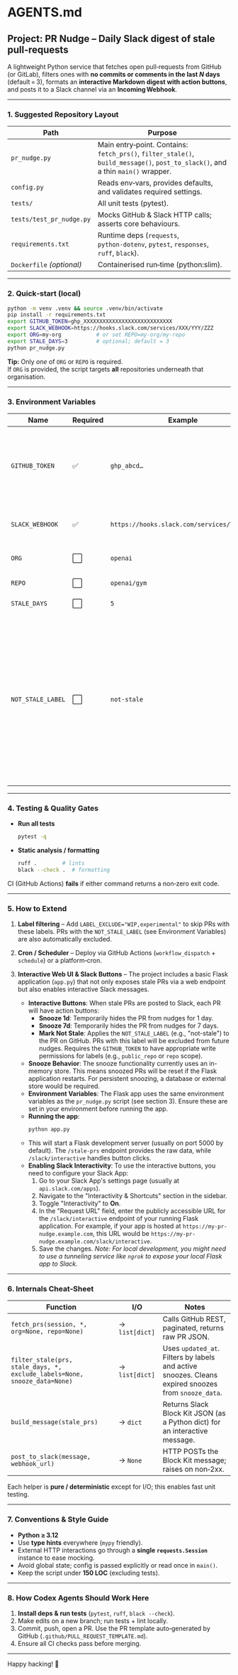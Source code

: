 # AGENTS.md

## Project: **PR Nudge** – Daily Slack digest of stale pull‑requests
A lightweight Python service that fetches open pull‑requests from GitHub (or GitLab), filters ones with **no commits or comments in the last _N_ days** (default = 3), formats an **interactive Markdown digest with action buttons**, and posts it to a Slack channel via an **Incoming Webhook**.

---

### 1. Suggested Repository Layout

| Path | Purpose |
|------|---------|
| `pr_nudge.py` | Main entry‑point. Contains: `fetch_prs()`, `filter_stale()`, `build_message()`, `post_to_slack()`, and a thin `main()` wrapper. |
| `config.py` | Reads env‑vars, provides defaults, and validates required settings. |
| `tests/` | All unit tests (pytest). |
| `tests/test_pr_nudge.py` | Mocks GitHub & Slack HTTP calls; asserts core behaviours. |
| `requirements.txt` | Runtime deps (`requests`, `python‑dotenv`, `pytest`, `responses`, `ruff`, `black`). |
| `Dockerfile` *(optional)* | Containerised run‐time (python:slim). |

---

### 2. Quick‑start (local)

```bash
python -m venv .venv && source .venv/bin/activate
pip install -r requirements.txt
export GITHUB_TOKEN=ghp_XXXXXXXXXXXXXXXXXXXXXXXXXXXX
export SLACK_WEBHOOK=https://hooks.slack.com/services/XXX/YYY/ZZZ
export ORG=my‑org           # or set REPO=my‑org/my‑repo
export STALE_DAYS=3         # optional; default = 3
python pr_nudge.py
```

**Tip:** Only *one* of `ORG` or `REPO` is required.  
If `ORG` is provided, the script targets **all** repositories underneath that organisation.

---

### 3. Environment Variables

| Name | Required | Example | Notes |
|------|----------|---------|-------|
| `GITHUB_TOKEN` | ✅ | `ghp_abcd…` | Needs `repo:read` and `public_repo` (or `repo` for private) scopes if using "Mark Not Stale". |
| `SLACK_WEBHOOK` | ✅ | `https://hooks.slack.com/services/T/B/KEY` | Channel is configured on Slack side. |
| `ORG` | ⬜ | `openai` | Query every repo in an org. |
| `REPO` | ⬜ | `openai/gym` | Target a single repo. |
| `STALE_DAYS` | ⬜ | `5` | Integer ≥ 1. Default = 3. |
| `NOT_STALE_LABEL` | ⬜ | `not-stale` | Label to apply when "Mark Not Stale" is clicked. PRs with this label are also automatically excluded from nudges. If set to an empty string, the "Mark Not Stale" button will not apply any label. Default: "not-stale". |

---

### 4. Testing & Quality Gates

* **Run all tests**

  ```bash
  pytest -q
  ```

* **Static analysis / formatting**

  ```bash
  ruff .        # lints
  black --check .  # formatting
  ```

CI (GitHub Actions) **fails** if either command returns a non‑zero exit code.

---

### 5. How to Extend

1. **Label filtering** – Add `LABEL_EXCLUDE="WIP,experimental"` to skip PRs with these labels. PRs with the `NOT_STALE_LABEL` (see Environment Variables) are also automatically excluded.
2. **Cron / Scheduler** – Deploy via GitHub Actions (`workflow_dispatch` + `schedule`) or a platform‑cron.  
3. **Interactive Web UI & Slack Buttons** – The project includes a basic Flask application (`app.py`) that not only exposes stale PRs via a web endpoint but also enables interactive Slack messages.

    *   **Interactive Buttons**: When stale PRs are posted to Slack, each PR will have action buttons:
        *   **Snooze 1d**: Temporarily hides the PR from nudges for 1 day.
        *   **Snooze 7d**: Temporarily hides the PR from nudges for 7 days.
        *   **Mark Not Stale**: Applies the `NOT_STALE_LABEL` (e.g., "not-stale") to the PR on GitHub. PRs with this label will be excluded from future nudges. Requires the `GITHUB_TOKEN` to have appropriate write permissions for labels (e.g., `public_repo` or `repo` scope).
    *   **Snooze Behavior**: The snooze functionality currently uses an in-memory store. This means snoozed PRs will be reset if the Flask application restarts. For persistent snoozing, a database or external store would be required.
    *   **Environment Variables**: The Flask app uses the same environment variables as the `pr_nudge.py` script (see section 3). Ensure these are set in your environment before running the app.
    *   **Running the app**:
        ```bash
        python app.py
        ```
    *   This will start a Flask development server (usually on port 5000 by default). The `/stale-prs` endpoint provides the raw data, while `/slack/interactive` handles button clicks.
    *   **Enabling Slack Interactivity**: To use the interactive buttons, you need to configure your Slack App:
        1.  Go to your Slack App's settings page (usually at `api.slack.com/apps`).
        2.  Navigate to the "Interactivity & Shortcuts" section in the sidebar.
        3.  Toggle "Interactivity" to **On**.
        4.  In the "Request URL" field, enter the publicly accessible URL for the `/slack/interactive` endpoint of your running Flask application. For example, if your app is hosted at `https://my-pr-nudge.example.com`, this URL would be `https://my-pr-nudge.example.com/slack/interactive`.
        5.  Save the changes.
            *Note: For local development, you might need to use a tunneling service like `ngrok` to expose your local Flask app to Slack.*

---

### 6. Internals Cheat‑Sheet

| Function | I/O | Notes |
|----------|-----|-------|
| `fetch_prs(session, *, org=None, repo=None)` | → `list[dict]` | Calls GitHub REST, paginated, returns raw PR JSON. |
| `filter_stale(prs, stale_days, *, exclude_labels=None, snooze_data=None)` | → `list[dict]` | Uses `updated_at`. Filters by labels and active snoozes. Cleans expired snoozes from `snooze_data`. |
| `build_message(stale_prs)` | → `dict` | Returns Slack Block Kit JSON (as a Python dict) for an interactive message. |
| `post_to_slack(message, webhook_url)` | → `None` | HTTP POSTs the Block Kit message; raises on non‑2xx. |

Each helper is **pure / deterministic** except for I/O; this enables fast unit testing.

---

### 7. Conventions & Style Guide

* **Python ≥ 3.12**
* Use **type hints** everywhere (`mypy` friendly).
* External HTTP interactions go through a **single `requests.Session`** instance to ease mocking.
* Avoid global state; config is passed explicitly or read once in `main()`.
* Keep the script under **150 LOC** (excluding tests).

---

### 8. How Codex Agents Should Work Here

1. **Install deps & run tests** (`pytest`, `ruff`, `black --check`).
2. Make edits on a new branch; run tests + lint locally.
3. Commit, push, open a PR. Use the PR template auto‑generated by GitHub (`.github/PULL_REQUEST_TEMPLATE.md`).
4. Ensure all CI checks pass before merging.

---

Happy hacking! 🎉
